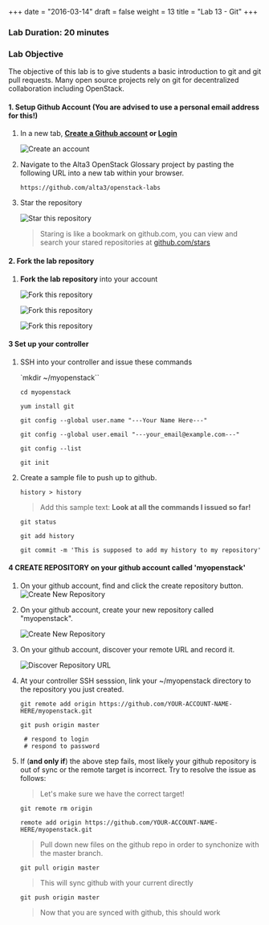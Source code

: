 +++
date = "2016-03-14"
draft = false
weight = 13 
title = "Lab 13 - Git"
+++

### Lab Duration: 20 minutes

### Lab Objective

The objective of this lab is to give students a basic introduction to git and git pull requests.  Many open source projects rely on git for decentralized collaboration including OpenStack.

#### 1. Setup Github Account (You are advised to use a personal email address for this!)

1. In a new tab, **[Create a Github account](https://github.com/join) or [Login](https://github.com/login)**

    ![Create an account](https://i.imgur.com/uTDaD5s.png)

2. Navigate to the Alta3 OpenStack Glossary project by pasting the following URL into a new tab within your browser.

    `https://github.com/alta3/openstack-labs`      

3. Star the repository

    ![Star this repository](https://i.imgur.com/LLAQVg7.png)

    > Staring is like a bookmark on github.com,  you can view and search your stared repositories at [github.com/stars](github.com/stars)

#### 2. Fork the lab repository

1. **Fork the lab repository** into your account

    ![Fork this repository](https://i.imgur.com/JJc2Dht.png)

    ![Fork this repository](https://i.imgur.com/S9iDb2e.png)

    ![Fork this repository](https://i.imgur.com/Ro71WF6.png)

#### 3 Set up your controller

1. SSH into your controller and issue these commands

    `mkdir ~/myopenstack``

    `cd myopenstack`

    `yum install git`

    `git config --global user.name "---Your Name Here---"`

    `git config --global user.email "---your_email@example.com---"`

    `git config --list`

    `git init`


2. Create a sample file to push up to github.

    `history > history`

    > Add this sample text: **Look at all the commands I issued so far!**  

    `git status`

    `git add history`

    `git commit -m 'This is supposed to add my history to my repository'`


#### 4 CREATE REPOSITORY on your github account called 'myopenstack'

1. On your github account, find and click the create repository button. 
    ![Create New Repository](https://i.imgur.com/s6Dl2Ec.png)


2. On your github account, create your new repository called "myopenstack".
 
    ![Create New Repository](https://i.imgur.com/VbWc0uW.png)

3. On your github account, discover your remote URL and record it.

    ![Discover Repository URL](http://i.imgur.com/rExZIBg.png)

4. At your controller SSH sesssion, link your ~/myopenstack directory to the repository you just created.

    `git remote add origin https://github.com/YOUR-ACCOUNT-NAME-HERE/myopenstack.git`

    `git push origin master`

    ` # respond to login`  
    ` # respond to password`

5. If (**and only if**) the above step fails, most likely your github repository is out of sync or the remote target is incorrect. Try to resolve the issue as follows:

    > Let's make sure we have the correct target!  

    `git remote rm origin`

    `remote add origin https://github.com/YOUR-ACCOUNT-NAME-HERE/myopenstack.git`  

   > Pull down new files on the github repo in order to synchonize with the master branch.  

    `git pull origin master`

    > This will sync github with your current directly

    `git push origin master`

    > Now that you are synced with github, this should work


